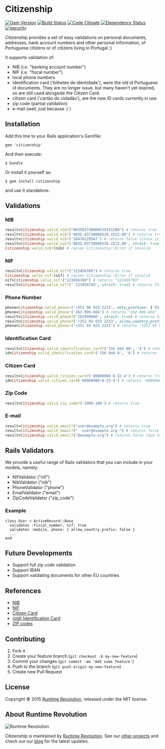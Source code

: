 # Citizenship

[![Gem Version](https://badge.fury.io/rb/citizenship.svg)](http://badge.fury.io/rb/citizenship)
[![Build Status](https://travis-ci.org/runtimerevolution/citizenship.svg?branch=master)](https://travis-ci.org/runtimerevolution/citizenship)
[![Code Climate](https://codeclimate.com/github/runtimerevolution/citizenship/badges/gpa.svg)](https://codeclimate.com/github/runtimerevolution/citizenship)
[![Dependency Status](https://gemnasium.com/runtimerevolution/citizenship.svg)](https://gemnasium.com/runtimerevolution/citizenship)
[![security](https://hakiri.io/github/runtimerevolution/citizenship/master.svg)](https://hakiri.io/github/runtimerevolution/citizenship/master)


Citizenship provides a set of easy validations on personal documents, addresses, bank account numbers and other personal information, of Portuguese citizens or of citizens living in Portugal ;)

It supports validation of:

- NIB (i.e. "banking account number")
- NIF (i.e. "fiscal number")
- local phone numbers
- identification card ('bilhetes de identidade'), were the old id Portuguese id documents. They are no longer issue, but many haven't yet expired, so are still used alongside the Citizen Card.
- citizen card ('cartão do cidadão'), are the new ID cards currently in use
- zip code (partial validation)
- e-mail (well, just because :) )


## Installation

Add this line to your Rails application's Gemfile:

    gem 'citizenship'

And then execute:

    $ bundle

Or install it yourself as:

    $ gem install citizenship

and use it standalone.

## Validations

### NIB

```ruby 
result=Citizenship.valid_nib?("003503730000539151280") # returns true
result=Citizenship.valid_nib?('0035.03730000539.1512.80') # returns true
result=Citizenship.valid_nib?('38476129847') # returns false (since it fails proper size and CRC)
result=Citizenship.valid_nib?('0035.03730000539.1512.80', strict: true) # returns false
Citizenship.valid_nib!(nib) # raises Citizenship::Error if invalid
```

### NIF

```ruby 
result=Citizenship.valid_nif?("123456789") # returns true
Citizenship.valid_nif!(nif) # raises Citizenship::Error if invalid
nif=Citizenship.valid_nif!("123456789") # returns "123456789"
result=Citizenship.valid_nif?(' 123456789', strict: true) # returns false (strict validation disallows whitespaces and others)
```

### Phone Number

```ruby 
phone=Citizenship.valid_phone!('+351 96 933 2233', only_prefixes: ['93', '96']) # returns "+351 96 933 2233"
phone=Citizenship.valid_phone!('262-999-666') # returns "262-999-666"
result=Citizenship.valid_phone?('262999666', strict: true) # returns true
result=Citizenship.valid_phone?('+351 93 933 2233', allow_country_prefix: false) # returns false (since country prefix was used)
phone=Citizenship.valid_phone!('+351 93 933 2233') # returns "+351 93 933 2233"
```

### Identification Card

```ruby 
result=Citizenship.valid_identification_card?('156 944 80', '4') # returns true
id=Citizenship.valid_identification_card!('156 944 8', '8') # returns '156 944 8'
```

### Citizen Card

```ruby 
result=Citizenship.valid_citizen_card?('00000000 0 ZZ 4') # returns true
id=Citizenship.valid_citizen_card('00000000-0-ZZ-4') # returns '00000000-0-ZZ-4'
```

### Zip Code

```ruby 
result=Citizenship.valid_zip_code?('1000-100') # returns true
```

### E-mail

```ruby 
result=Citizenship.valid_email?("user@example.org") # returns true
result=Citizenship.valid_email?("  user@example.org ") # returns false (due to whitespaces)
result=Citizenship.valid_email?("@example.org") # returns false (due to missing user)
```

## Rails Validators

We provide a useful range of Rails validators that you can include in your models, namely:

* NifValidator ("nif")
* NibValidator ("nib")
* PhoneValidator ("phone")
* EmailValidator ("email")
* ZipCodeValidator ("zip_code")

### Example


    class User < ActiveRecord::Base
      validates :fiscal_number, nif: true
      validates :mobile, phone: { allow_country_prefix: false }
      ...
    end
 

## Future Developments

* Support full zip code validation
* Support IBAN
* Support validating documents for other EU countries

## References

* [NIB](http://pt.wikipedia.org/wiki/N%C3%BAmero_de_Identifica%C3%A7%C3%A3o_Banc%C3%A1ria)
* [NIF](http://pt.wikipedia.org/wiki/N%C3%BAmero_de_identifica%C3%A7%C3%A3o_fiscal)
* [Citizen Card](http://www.cartaodecidadao.pt/images/stories/Algoritmo_Num_Documento_CC.pdf)
* [(old) Identification Card](http://geramat.blogs.sapo.pt/13528.html)
* [ZIP codes](http://pt.wikipedia.org/wiki/N%C3%BAmero_de_Identifica%C3%A7%C3%A3o_Banc%C3%A1ria)



## Contributing

1. Fork it
2. Create your feature branch (`git checkout -b my-new-feature`)
3. Commit your changes (`git commit -am 'Add some feature'`)
4. Push to the branch (`git push origin my-new-feature`)
5. Create new Pull Request

## License
Copyright © 2015 [Runtime Revolution](http://www.runtime-revolution.com), released under the MIT license.

## About Runtime Revolution

![Runtime Revolution](http://webpublishing.s3.amazonaws.com/runtime_small_logo.png)

Citizenship is maintained by [Runtime Revolution](http://www.runtime-revolution.com).
See our [other projects](https://github.com/runtimerevolution/) and check out our [blog](http://www.runtime-revolution.com/runtime/blog) for the latest updates.
